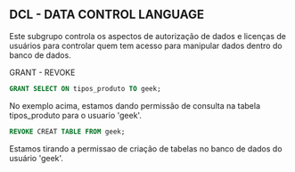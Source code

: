 ## DCL - DATA CONTROL LANGUAGE

Este subgrupo controla os aspectos de autorização de dados e licenças de usuários para controlar quem tem acesso para manipular dados dentro do banco de dados.

GRANT - 
REVOKE

```SQL
GRANT SELECT ON tipos_produto TO geek;
```

No exemplo acima, estamos dando permissão de consulta na tabela tipos_produto para o usuario 'geek'.


```SQL
REVOKE CREAT TABLE FROM geek;
```

Estamos tirando a permissao de criação de tabelas no banco de dados do usuário 'geek'.
